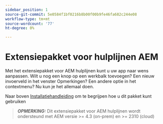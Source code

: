 ```yaml
---
sidebar_position: 1
source-git-commit: 5e0584f1bf0216b8b00f00b9fe46fa682c244e08
workflow-type: tm+mt
source-wordcount: '77'
ht-degree: 0%

---
```


# Extensiepakket voor hulplijnen AEM

Met het extensiepakket voor AEM hulplijnen kunt u uw app naar wens aanpassen. Wilt u nog een knop op een werkbalk toevoegen? Een nieuw invoerveld in het venster Opmerkingen? Een andere optie in het contextmenu? Nu kun je het allemaal doen.

Naar boven [Installatiehandleiding](./integrating_customisations.md) om te begrijpen hoe u dit pakket kunt gebruiken

> **_OPMERKING:_** Dit extensiepakket voor AEM hulplijnen wordt ondersteund met AEM versie >= 4.3 (on-prem) en >= 2310 (cloud)
